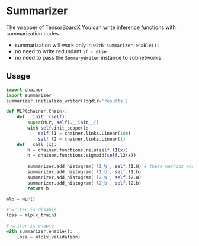 # Summarizer
The wrapper of TensorBoardX
You can write inference functions with summarization codes
- summarization will work only in `with summarizer.enable():`
- no need to write redundant `if - else`
- no need to pass the `SummaryWriter` instance to subnetworks

## Usage
```python
import chainer
import summarizer
summarizer.initialize_writer(logdir='results')

def MLP(chainer.Chain):
    def __init__(self):
        super(MLP, self).__init__()
        with self.init_scope():
            self.l1 = chainer.links.Linear(100)
            self.l2 = chainer.links.Linear(1)
    def __call_(x):
        h = chainer.functions.relu(self.l1(x))
        h = chainer.functions.sigmoid(self.l2(x))
        
        summarizer.add_histogram('l1_W', self.l1.W) # these methods works only in summarizer.enable()
        summarizer.add_histogram('l1_b', self.l1.b)
        summarizer.add_histogram('l2_W', self.l2.W)
        summarizer.add_histogram('l2_b', self.l2.b)
        return h

mlp = MLP()

# writer is disable
loss = mlp(x_train)

# writer is enable
with summarizer.enable():
    loss = mlp(x_validation)
```
